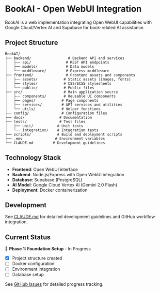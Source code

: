 # BookAI - Open WebUI Integration

BookAI is a web implementation integrating Open WebUI capabilities with Google Cloud/Vertex AI and Supabase for book-related AI assistance.

## Project Structure

```
BookAI/
├── backend/                 # Backend API and services
│   ├── api/                # REST API endpoints
│   ├── models/             # Data models
│   └── middleware/         # Express middleware
├── frontend/               # Frontend assets and components
│   ├── assets/            # Static assets (images, fonts)
│   ├── styles/            # CSS/SCSS stylesheets
│   └── public/            # Public files
├── src/                   # Main application source
│   ├── components/        # Reusable UI components
│   ├── pages/            # Page components
│   ├── services/         # API services and utilities
│   └── utils/            # Helper functions
├── config/               # Configuration files
├── docs/                # Documentation
├── tests/               # Test files
│   ├── unit/           # Unit tests
│   └── integration/    # Integration tests
├── scripts/            # Build and deployment scripts
├── .env               # Environment variables
└── CLAUDE.md         # Development guidelines
```

## Technology Stack

- **Frontend**: Open WebUI interface
- **Backend**: Node.js/Express with Open WebUI integration
- **Database**: Supabase (PostgreSQL)
- **AI Model**: Google Cloud Vertex AI (Gemini 2.0 Flash)
- **Deployment**: Docker containerization

## Development

See [CLAUDE.md](./CLAUDE.md) for detailed development guidelines and GitHub workflow integration.

## Current Status

🚧 **Phase 1: Foundation Setup** - In Progress
- [x] Project structure created
- [ ] Docker configuration
- [ ] Environment integration
- [ ] Database setup

See [GitHub Issues](https://github.com/hoangvu71/BookAI/issues) for detailed progress tracking.